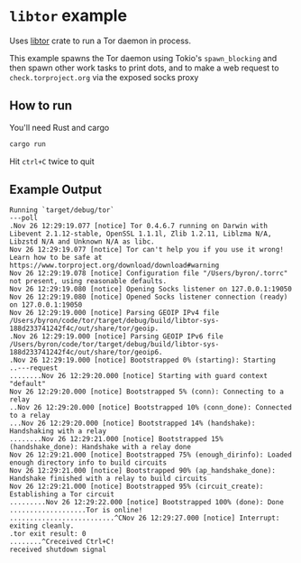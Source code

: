 # `libtor` example

Uses [libtor] crate to run a Tor daemon in process.

This example spawns the Tor daemon using Tokio's `spawn_blocking` and then spawn other work tasks to print dots, and to make a web request to `check.torproject.org` via the exposed socks proxy

## How to run

You'll need Rust and cargo

```bash
cargo run
```

Hit `ctrl+C` twice to quit

## Example Output

```
Running `target/debug/tor`
---poll
.Nov 26 12:29:19.077 [notice] Tor 0.4.6.7 running on Darwin with Libevent 2.1.12-stable, OpenSSL 1.1.1l, Zlib 1.2.11, Liblzma N/A, Libzstd N/A and Unknown N/A as libc.
Nov 26 12:29:19.077 [notice] Tor can't help you if you use it wrong! Learn how to be safe at https://www.torproject.org/download/download#warning
Nov 26 12:29:19.078 [notice] Configuration file "/Users/byron/.torrc" not present, using reasonable defaults.
Nov 26 12:29:19.080 [notice] Opening Socks listener on 127.0.0.1:19050
Nov 26 12:29:19.080 [notice] Opened Socks listener connection (ready) on 127.0.0.1:19050
Nov 26 12:29:19.000 [notice] Parsing GEOIP IPv4 file /Users/byron/code/tor/target/debug/build/libtor-sys-188d233741242f4c/out/share/tor/geoip.
.Nov 26 12:29:19.000 [notice] Parsing GEOIP IPv6 file /Users/byron/code/tor/target/debug/build/libtor-sys-188d233741242f4c/out/share/tor/geoip6.
.Nov 26 12:29:19.000 [notice] Bootstrapped 0% (starting): Starting
..---request
........Nov 26 12:29:20.000 [notice] Starting with guard context "default"
Nov 26 12:29:20.000 [notice] Bootstrapped 5% (conn): Connecting to a relay
..Nov 26 12:29:20.000 [notice] Bootstrapped 10% (conn_done): Connected to a relay
...Nov 26 12:29:20.000 [notice] Bootstrapped 14% (handshake): Handshaking with a relay
........Nov 26 12:29:21.000 [notice] Bootstrapped 15% (handshake_done): Handshake with a relay done
Nov 26 12:29:21.000 [notice] Bootstrapped 75% (enough_dirinfo): Loaded enough directory info to build circuits
Nov 26 12:29:21.000 [notice] Bootstrapped 90% (ap_handshake_done): Handshake finished with a relay to build circuits
Nov 26 12:29:21.000 [notice] Bootstrapped 95% (circuit_create): Establishing a Tor circuit
.........Nov 26 12:29:22.000 [notice] Bootstrapped 100% (done): Done
...................Tor is online!
..........................^CNov 26 12:29:27.000 [notice] Interrupt: exiting cleanly.
.tor exit result: 0
........^Creceived Ctrl+C!
received shutdown signal
```

[libtor]: https://github.com/MagicalBitcoin/libtor
